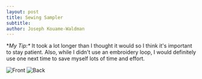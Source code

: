 ```yaml
---
layout: post
title: Sewing Sampler
subtitle: 
author: Joseph Kouame-Waldman
---
```


**My Tip:\**
It took a lot longer than I thought it would so I think it's important to stay patient. Also, while I didn't use an embroidery loop, I would definitely use one next time to save myself lots of time and effort.

![Front](https://josephk-w.github.io/assets/img/IMG_3251.jpg)
![Back](https://josephk-w.github.io/assets/img/IMG_3252.jpg)


















